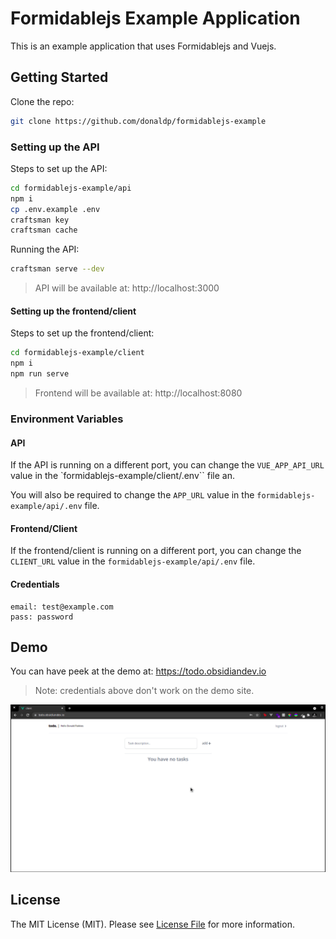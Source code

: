 # Formidablejs Example Application

This is an example application that uses Formidablejs and Vuejs.

## Getting Started

Clone the repo:

```bash
git clone https://github.com/donaldp/formidablejs-example
```

### Setting up the API

Steps to set up the API:

```bash
cd formidablejs-example/api
npm i
cp .env.example .env
craftsman key
craftsman cache
```

Running the API:

```bash
craftsman serve --dev
```

> API will be available at: http://localhost:3000

#### Setting up the frontend/client

Steps to set up the frontend/client:

```bash
cd formidablejs-example/client
npm i
npm run serve
```

> Frontend will be available at: http://localhost:8080

### Environment Variables

#### API

If the API is running on a different port, you can change the `VUE_APP_API_URL` value in the `formidablejs-example/client/.env`` file an.

You will also be required to change the `APP_URL` value in the `formidablejs-example/api/.env` file.

#### Frontend/Client

If the frontend/client is running on a different port, you can change the `CLIENT_URL` value in the `formidablejs-example/api/.env` file.

#### Credentials

```
email: test@example.com
pass: password
```

## Demo

You can have peek at the demo at: https://todo.obsidiandev.io

> Note: credentials above don't work on the demo site.

![demo](todo.gif)

## License

The MIT License (MIT). Please see [License File](LICENSE) for more information.
